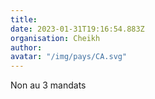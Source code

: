 ```yaml
---
title: 
date: 2023-01-31T19:16:54.883Z
organisation: Cheikh
author: 
avatar: "/img/pays/CA.svg"
---
```


Non au 3 mandats